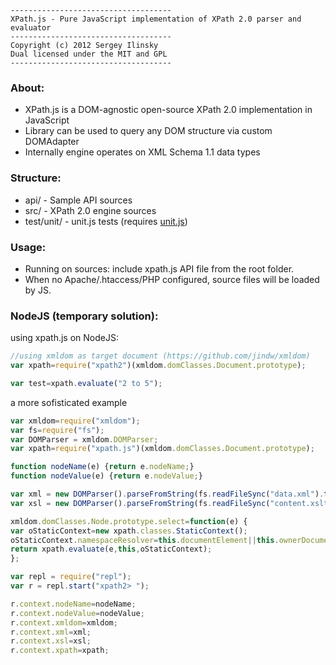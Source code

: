     ------------------------------------
    XPath.js - Pure JavaScript implementation of XPath 2.0 parser and evaluator
    ------------------------------------
    Copyright (c) 2012 Sergey Ilinsky
    Dual licensed under the MIT and GPL
    ------------------------------------


### About:

  - XPath.js is a DOM-agnostic open-source XPath 2.0 implementation in JavaScript
  - Library can be used to query any DOM structure via custom DOMAdapter
  - Internally engine operates on XML Schema 1.1 data types

### Structure:

  - api/ - Sample API sources
  - src/ - XPath 2.0 engine sources
  - test/unit/ - unit.js tests (requires [unit.js](https://github.com/ilinsky/unit.js))

### Usage:

  - Running on sources: include xpath.js API file from the root folder.
  - When no Apache/.htaccess/PHP configured, source files will be loaded by JS.

### NodeJS (temporary solution):
  using xpath.js on NodeJS:
  ```js
  //using xmldom as target document (https://github.com/jindw/xmldom)
  var xpath=require("xpath2")(xmldom.domClasses.Document.prototype);

  var test=xpath.evaluate("2 to 5");
  ```

  a more sofisticated example
  ```js
  var xmldom=require("xmldom");
var fs=require("fs");
var DOMParser = xmldom.DOMParser;
var xpath=require("xpath.js")(xmldom.domClasses.Document.prototype);

function nodeName(e) {return e.nodeName;}
function nodeValue(e) {return e.nodeValue;}

var xml = new DOMParser().parseFromString(fs.readFileSync("data.xml").toString());
var xsl = new DOMParser().parseFromString(fs.readFileSync("content.xslt").toString());

xmldom.domClasses.Node.prototype.select=function(e) {
  var oStaticContext=new xpath.classes.StaticContext();
  oStaticContext.namespaceResolver=this.documentElement||this.ownerDocument.documentElement;
  return xpath.evaluate(e,this,oStaticContext);
};

var repl = require("repl");
var r = repl.start("xpath2> ");

r.context.nodeName=nodeName;
r.context.nodeValue=nodeValue;
r.context.xmldom=xmldom;
r.context.xml=xml;
r.context.xsl=xsl;
r.context.xpath=xpath;
```

